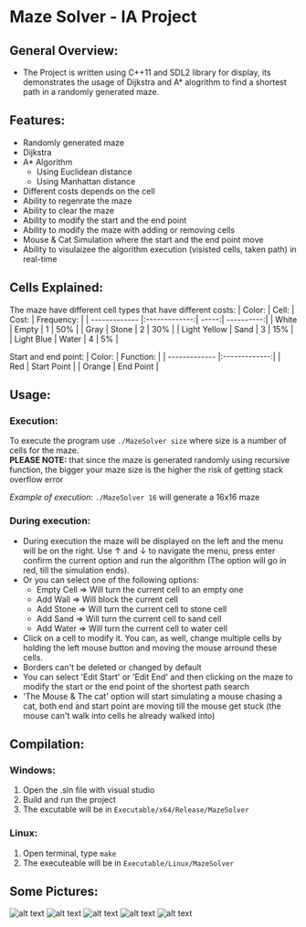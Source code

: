 # Maze Solver - IA Project

## General Overview:
* The Project is written using C++11 and SDL2 library for display, its demonstrates the usage of Dijkstra and A* alogrithm to 
find a shortest path in a randomly generated maze.

## Features:
* Randomly generated maze
* Dijkstra
* A* Algorithm
  * Using Euclidean distance
  * Using Manhattan distance
* Different costs depends on the cell
* Ability to regenrate the maze
* Ability to clear the maze
* Ability to modify the start and the end point
* Ability to modify the maze with adding or removing cells
* Mouse & Cat Simulation where the start and the end point move
* Ability to visulaizee the algorithm execution (visisted cells, taken path) in real-time

## Cells Explained:
The maze have different cell types that have different costs:
| Color:        | Cell:         | Cost: | Frequency: |
| ------------- |:-------------:| -----:| ----------:|
| White         | Empty         | 1     | 50%        |
| Gray          | Stone         | 2     | 30%        |
| Light Yellow  | Sand          | 3     | 15%        |
| Light Blue    | Water         | 4     | 5%         |

Start and end point:
| Color:        | Function:     |
| ------------- |:-------------:|
| Red           | Start Point   |
| Orange        | End Point     |

## Usage:
### Execution:
To execute the program use `./MazeSolver size` where size is a number of cells for the maze.</br>
**PLEASE NOTE:** that since the maze is generated randomly using recursive function, the bigger your maze size is the higher the risk of getting stack overflow error

*Example of execution*:
`./MazeSolver 16` will generate a 16x16 maze

### During execution:
* During execution the maze will be displayed on the left and the menu will be on the right. Use ↑ and ↓ to navigate the menu, 
press enter confirm the current option and run the algorithm (The option will go in red, till the simulation ends).</br> 
* Or you can select one of the following options:
  * Empty Cell => Will turn the current cell to an empty one
  * Add Wall => Will block the current cell
  * Add Stone => Will turn the current cell to stone cell
  * Add Sand => Will turn the current cell to sand cell
  * Add Water => Will turn the current cell to water cell
* Click on a cell to modify it. You can, as well, change multiple cells by holding the left mouse button and moving the mouse arround these cells.
* Borders can't be deleted or changed by default
* You can select 'Edit Start' or 'Edit End' and then clicking on the maze to modify the start or the end point of the shortest path search
* 'The Mouse & The cat' option will start simulating a mouse chasing a cat, both end and start point are moving till the mouse get stuck (the mouse can't walk into cells he already walked into)

## Compilation:
### Windows:
1. Open the .sln file with visual studio
2. Build and run the project
3. The excutable will be in `Executable/x64/Release/MazeSolver`

### Linux:
1. Open terminal, type `make`
2. The executeable will be in `Executable/Linux/MazeSolver`

## Some Pictures:
 ![alt text](https://i.imgur.com/VGKvVRS.png)
 ![alt text](https://i.imgur.com/q2KBGSj.png)
 ![alt text](https://i.imgur.com/VgDobGT.png)
 ![alt text](https://i.imgur.com/YGlQylp.png)
 ![alt text](https://i.imgur.com/eS7tr1g.png)
